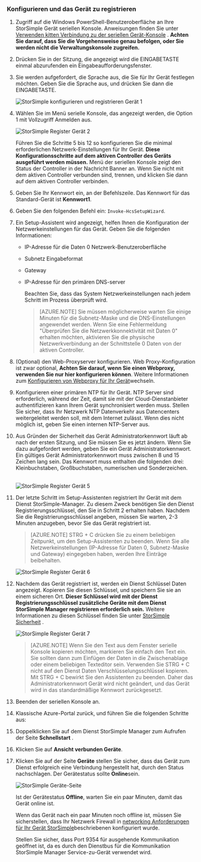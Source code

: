 <!--author=alkohli last changed: 02/22/2016-->


### <a name="to-configure-and-register-the-device"></a>Konfigurieren und das Gerät zu registrieren

1. Zugriff auf die Windows PowerShell-Benutzeroberfläche an Ihre StorSimple Gerät seriellen Konsole. Anweisungen finden Sie unter [Verwenden kitten Verbindung zu der seriellen Gerät-Konsole](#use-putty-to-connect-to-the-device-serial-console) . **Achten Sie darauf, dass Sie die Vorgehensweise genau befolgen, oder Sie werden nicht die Verwaltungskonsole zugreifen.**

2. Drücken Sie in der Sitzung, die angezeigt wird die EINGABETASTE einmal abzurufenden ein Eingabeaufforderungsfenster. 

3. Sie werden aufgefordert, die Sprache aus, die Sie für Ihr Gerät festlegen möchten. Geben Sie die Sprache aus, und drücken Sie dann die EINGABETASTE. 

    ![StorSimple konfigurieren und registrieren Gerät 1](./media/storsimple-configure-and-register-device-u1/HCS_RegisterYourDevice1-U1-include.png)

4. Wählen Sie im Menü serielle Konsole, das angezeigt werden, die Option 1 mit Vollzugriff Anmelden aus. 

    ![StorSimple Register Gerät 2](./media/storsimple-configure-and-register-device-u1/HCS_RegisterYourDevice2_U1-include.png)
  
     Führen Sie die Schritte 5 bis 12 so konfigurieren Sie die minimal erforderlichen Netzwerk-Einstellungen für Ihr Gerät. **Diese Konfigurationsschritte auf dem aktiven Controller des Geräts ausgeführt werden müssen.** Menü der seriellen Konsole zeigt den Status der Controller in der Nachricht Banner an. Wenn Sie nicht mit dem aktiven Controller verbunden sind, trennen, und klicken Sie dann auf dem aktiven Controller verbinden.

5. Geben Sie Ihr Kennwort ein, an der Befehlszeile. Das Kennwort für das Standard-Gerät ist **Kennwort1**.

6. Geben Sie den folgenden Befehl ein: `Invoke-HcsSetupWizard`. 

7. Ein Setup-Assistent wird angezeigt, helfen Ihnen die Konfiguration der Netzwerkeinstellungen für das Gerät. Geben Sie die folgenden Informationen: 
   - IP-Adresse für die Daten 0 Netzwerk-Benutzeroberfläche
   - Subnetz Eingabeformat
   - Gateway
   - IP-Adresse für den primären DNS-server
    
        Beachten Sie, dass das System Netzwerkeinstellungen nach jedem Schritt im Prozess überprüft wird.
   
      > [AZURE.NOTE] Sie müssen möglicherweise warten Sie einige Minuten für die Subnetz-Maske und die DNS-Einstellungen angewendet werden. Wenn Sie eine Fehlermeldung "Überprüfen Sie die Netzwerkkonnektivität mit Daten 0" erhalten möchten, aktivieren Sie die physische Netzwerkverbindung an der Schnittstelle 0 Daten von der aktiven Controller.

8. (Optional) den Web-Proxyserver konfigurieren. Web Proxy-Konfiguration ist zwar optional, **Achten Sie darauf, wenn Sie einen Webproxy, verwenden Sie nur hier konfigurieren können**. Weitere Informationen zum [Konfigurieren von Webproxy für Ihr Gerät](../articles/storsimple/storsimple-configure-web-proxy.md)wechseln.

9. Konfigurieren einer primären NTP für Ihr Gerät. NTP Server sind erforderlich, während der Zeit, damit sie mit der Cloud-Dienstanbieter authentifizieren kann Ihrem Gerät synchronisiert werden muss. Stellen Sie sicher, dass Ihr Netzwerk NTP Datenverkehr aus Datencenters weitergeleitet werden soll, mit dem Internet zulässt. Wenn dies nicht möglich ist, geben Sie einen internen NTP-Server aus. 
 
10. Aus Gründen der Sicherheit das Gerät Administratorkennwort läuft ab nach der ersten Sitzung, und Sie müssen Sie es jetzt ändern. Wenn Sie dazu aufgefordert werden, geben Sie ein Gerät Administratorkennwort. Ein gültiges Gerät Administratorkennwort muss zwischen 8 und 15 Zeichen lang sein. Das Kennwort muss enthalten die folgenden drei: Kleinbuchstaben, Großbuchstaben, numerischen und Sonderzeichen.

    <br/>![StorSimple Register Gerät 5](./media/storsimple-configure-and-register-device-u1/HCS_RegisterYourDevice5_U1-include.png)

11. Der letzte Schritt im Setup-Assistenten registriert Ihr Gerät mit dem Dienst StorSimple-Manager. Zu diesem Zweck benötigen Sie den Dienst Registrierungsschlüssel, den Sie in Schritt 2 erhalten haben. Nachdem Sie die Registrierungsschlüssel angeben, müssen Sie warten, 2-3 Minuten anzugeben, bevor Sie das Gerät registriert ist.

      > [AZURE.NOTE] STRG + C drücken Sie zu einem beliebigen Zeitpunkt, um den Setup-Assistenten zu beenden. Wenn Sie alle Netzwerkeinstellungen (IP-Adresse für Daten 0, Subnetz-Maske und Gateway) eingegeben haben, werden Ihre Einträge beibehalten.

    ![StorSimple Register Gerät 6](./media/storsimple-configure-and-register-device-u1/HCS_RegisterYourDevice6_U1-include.png)

12. Nachdem das Gerät registriert ist, werden ein Dienst Schlüssel Daten angezeigt. Kopieren Sie diesen Schlüssel, und speichern Sie sie an einem sicheren Ort. **Dieser Schlüssel wird mit der Dienst Registrierungsschlüssel zusätzliche Geräte mit dem Dienst StorSimple Manager registrieren erforderlich sein.** Weitere Informationen zu diesen Schlüssel finden Sie unter [StorSimple Sicherheit](../articles/storsimple/storsimple-security.md) .
    
    ![StorSimple Register Gerät 7](./media/storsimple-configure-and-register-device-u1/HCS_RegisterYourDevice7_U1-include.png)    

      > [AZURE.NOTE] Wenn Sie den Text aus dem Fenster serielle Konsole kopieren möchten, markieren Sie einfach den Text ein. Sie sollten dann zum Einfügen der Daten in die Zwischenablage oder einem beliebigen Texteditor sein. Verwenden Sie STRG + C nicht auf den Dienst Daten Verschlüsselungsschlüssel kopieren. Mit STRG + C bewirkt Sie den Assistenten zu beenden. Daher das Administratorkennwort Gerät wird nicht geändert, und das Gerät wird in das standardmäßige Kennwort zurückgesetzt.

13. Beenden der seriellen Konsole an.

14. Klassische Azure-Portal zurück, und führen Sie die folgenden Schritte aus:
  1. Doppelklicken Sie auf dem Dienst StorSimple Manager zum Aufrufen der Seite **Schnellstart** .
  2. Klicken Sie auf **Ansicht verbunden Geräte**.
  3. Klicken Sie auf der Seite **Geräte** stellen Sie sicher, dass das Gerät zum Dienst erfolgreich eine Verbindung hergestellt hat, durch den Status nachschlagen. Der Gerätestatus sollte **Online**sein.
   
        ![StorSimple Geräte-Seite](./media/storsimple-configure-and-register-device-u1/HCS_DevicesPageM_U1-include.png) 
  
        Ist der Gerätestatus **Offline**, warten Sie ein paar Minuten, damit das Gerät online ist. 

        Wenn das Gerät nach ein paar Minuten noch offline ist, müssen Sie sicherstellen, dass Ihr Netzwerk Firewall in [networking Anforderungen für Ihr Gerät StorSimple](../articles/storsimple/storsimple-system-requirements.md)beschriebenen konfiguriert wurde. 

        Stellen Sie sicher, dass Port 9354 für ausgehende Kommunikation geöffnet ist, da es durch den Dienstbus für die Kommunikation StorSimple Manager Service-zu-Gerät verwendet wird.
     
       
